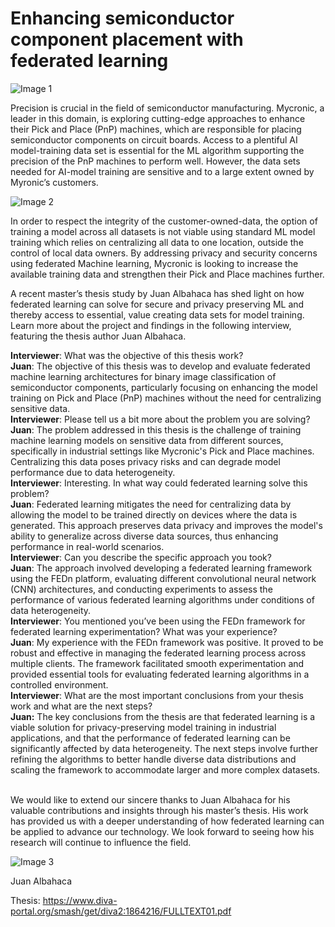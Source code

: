 ﻿# Enhancing semiconductor component placement with federated learning

![Image 1](https://lh3.googleusercontent.com/pw/AP1GczPrgEmvxPHzYQO5xtObzd4sV8PNGlmcbAufE4iKOR5D3OiKknI9B40UhixXecnljG7RJg8Dl2jCyYUrNiHMs026Buy64JtV0Ff29Bp5XHixXhr34Sd_LqGjS3O3u071jzbvjNZcfEWqfX8p43O0Hkf7=w800-h500-s-no-gm)

Precision is crucial in the field of semiconductor manufacturing. Mycronic, a leader in this domain, is exploring cutting-edge approaches to enhance their Pick and Place (PnP) machines, which are responsible for placing semiconductor components on circuit boards. Access to a plentiful AI model-training data set is essential for the ML algorithm supporting the precision of the PnP machines to perform well. However, the data sets needed for AI-model training are sensitive and to a large extent owned by Myronic’s customers.

![Image 2](https://cdn.prod.website-files.com/65b2c538561625e62bd16a2a/66c450ca28e54c3ecbaee666_66c45030322bfa1968082c9a_Screenshot%25202024-08-20%2520at%252010.12.51.jpeg)

In order to respect the integrity of the customer-owned-data, the option of training a model across all datasets is not viable using standard ML model training which relies on centralizing all data to one location, outside the control of local data owners. By addressing privacy and security concerns using federated Machine learning, Mycronic is looking to increase the available training data and strengthen their Pick and Place machines further.

A recent master’s thesis study by Juan Albahaca has shed light on how federated learning can solve for secure and privacy preserving ML and thereby access to essential, value creating data sets for model training. Learn more about the project and findings in the following interview, featuring the thesis author Juan Albahaca.

**Interviewer**: What was the objective of this thesis work?  
**Juan**: The objective of this thesis was to develop and evaluate federated machine learning architectures for binary image classification of semiconductor components, particularly focusing on enhancing the model training on Pick and Place (PnP) machines without the need for centralizing sensitive data.  
**Interviewer**: Please tell us a bit more about the problem you are solving?  
**Juan**: The problem addressed in this thesis is the challenge of training machine learning models on sensitive data from different sources, specifically in industrial settings like Mycronic's Pick and Place machines. Centralizing this data poses privacy risks and can degrade model performance due to data heterogeneity.  
**Interviewer**: Interesting. In what way could federated learning solve this problem?  
**Juan**: Federated learning mitigates the need for centralizing data by allowing the model to be trained directly on devices where the data is generated. This approach preserves data privacy and improves the model's ability to generalize across diverse data sources, thus enhancing performance in real-world scenarios.  
**Interviewer**: Can you describe the specific approach you took?  
**Juan**: The approach involved developing a federated learning framework using the FEDn platform, evaluating different convolutional neural network (CNN) architectures, and conducting experiments to assess the performance of various federated learning algorithms under conditions of data heterogeneity.  
**Interviewer**: You mentioned you’ve been using the FEDn framework for federated learning experimentation? What was your experience?  
**Juan**: My experience with the FEDn framework was positive. It proved to be robust and effective in managing the federated learning process across multiple clients. The framework facilitated smooth experimentation and provided essential tools for evaluating federated learning algorithms in a controlled environment.  
**Interviewer**: What are the most important conclusions from your thesis work and what are the next steps?  
**Juan:** The key conclusions from the thesis are that federated learning is a viable solution for privacy-preserving model training in industrial applications, and that the performance of federated learning can be significantly affected by data heterogeneity. The next steps involve further refining the algorithms to better handle diverse data distributions and scaling the framework to accommodate larger and more complex datasets.

‍  
We would like to extend our sincere thanks to Juan Albahaca for his valuable contributions and insights through his master’s thesis. His work has provided us with a deeper understanding of how federated learning can be applied to advance our technology. We look forward to seeing how his research will continue to influence the field.

![Image 3](https://cdn.prod.website-files.com/65b2c538561625e62bd16a2a/66c4927f2c0e6d48efe47a0c_66c4926a092597c28615cd6d_juan%2520(1).jpeg)

Juan Albahaca

Thesis: https://www.diva-portal.org/smash/get/diva2:1864216/FULLTEXT01.pdf

‍
